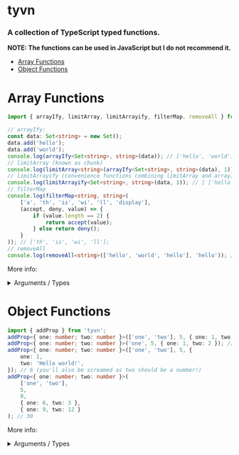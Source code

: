 # tyvn

### A collection of TypeScript typed functions.

**NOTE: The functions can be used in JavaScript but I do not recommend it.**

- [Array Functions](#array-functions)
- [Object Functions](#object-functions)

# Array Functions

```ts
import { arrayIfy, limitArray, limitArrayify, filterMap. removeAll } from 'tyvn';

// arrayIfy:
const data: Set<string> = new Set();
data.add('hello');
data.add('world');
console.log(arrayIfy<Set<string>, string>(data)); // ['hello', 'world'];
// limitArray (known as chunk)
console.log(limitArray<string>(arrayIfy<Set<string>, string>(data), 1)); // [ [ 'hello' ], [ 'world' ] ]
// limitArrayify (convenience functions combining limitArray and arrayIfy)
console.log(limitArrayify<Set<string>, string>(data, 1)); // [ ['hello'], ['world'] ]
// filterMap
console.log(filterMap<string, string>(
	['a', 'th', 'is', 'wi', 'll', 'display'],
	(accept, deny, value) => {
		if (value.length == 2) {
			return accept(value);
		} else return deny();
	}
)); // ['th', 'is', 'wi', 'll'];
// removeAll
console.log(removeAll<string>(['hello', 'world', 'hello'], 'hello')); // ['world']
```

More info:

<details>
<summary>Arguments / Types</summary>

- - - : Typed argument, ie T/R
- - : Param

- arrayIfy:
- - - T: Type that will be expected for the input argument
- - - R: Type that the array should expect to return.
- - input: T: Something inputted. Must have same type as T.

- limitArray
- - - R: Expected type for the Array. Do not wrap inside Array<> unless the input is an Array inside an Array.
- - arr: Array&lt;R&gt;: Input. Must be an array of the type you specified.
- - length: number: What the max length of each sub array is.

- limitArrayify
- - - T: Type that will be expected for the input argument
- - - R: Type that the array should expect to return.
- - input: T: Something inputted. Must have same type as T.
- - length: number: What the max length of each sub array is.
- filterMap
- - - T: Type of the array that'll be inputted.
- - - R: The type you want the return array to be.
- - arr: Array&lt;T&gt; The input array. Must be the same type as T
- - filter: FilterFn&lt;T,R&gt;: The filter function. Looks like so: `(accept, deny, value, index, array)`
- removeAll
- - - T: The type of the array that will be inputted. Also applies for the value to filter out.
- - arr: Array&lt;T&gt;: The input array. Must be an array of T
- - value: T: The value to filter out. Must be the same as T.
  </details>

# Object Functions

```typescript
import { addProp } from 'tyvn';
addProp<{ one: number; two: number }>(['one', 'two'], 5, { one: 1, two: 2 }); // 3
addProp<{ one: number; two: number }>('one', 5, { one: 1, two: 2 }); // 1
addProp<{ one: number; two: number }>(['one', 'two'], 5, {
	one: 1,
	two: 'Hello world!',
}); // 6 (you'll also be screamed as two should be a number!)
addProp<{ one: number; two: number }>(
	['one', 'two'],
	5,
	0,
	{ one: 6, two: 3 },
	{ one: 9, two: 12 }
); // 30
```

More info:

<details>
<summary>Arguments / Types</summary>

- - - : Typed argument, ie T/R
- - : Param

- addProp:
- - - T: Type of the inputs that will be inputted.
- - prop: string | string[]: Properties to be accounted for when adding up the numbers
- - defaultValue: number: The default value that'll be added to the result if either the value on one of the inputs is not a number / doesn't exist.
- - startValue: number: The base value.
- - ...inputs: Array&lt;T|Readonly&lt;T&gt;&gt; The inputs. It's a sweeper so as many as you'd like can be added. Note that it has to be relatable to T. Either Readonly or an instance of the interface provided.
  </details>

